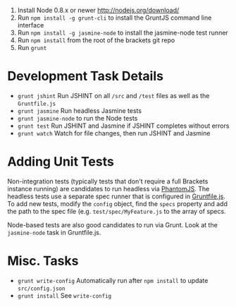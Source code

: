 1. Install Node 0.8.x or newer http://nodejs.org/download/
2. Run ``npm install -g grunt-cli`` to install the GruntJS command line interface
3. Run ``npm install -g jasmine-node`` to install the jasmine-node test runner
4. Run ``npm install`` from the root of the brackets git repo
5. Run ``grunt``

# Development Task Details

* ``grunt jshint`` Run JSHINT on all ``/src`` and ``/test`` files as well as the ``Gruntfile.js``
* ``grunt jasmine`` Run headless Jasmine tests
* ``grunt jasmine-node`` to run the Node tests
* ``grunt test`` Run JSHINT and Jasmine if JSHINT completes without errors
* ``grunt watch`` Watch for file changes, then run JSHINT and Jasmine

# Adding Unit Tests

Non-integration tests (typically tests that don't require a full Brackets instance running) are candidates to run headless via [PhantomJS](http://phantomjs.org). The headless tests use a separate spec runner that is configured in [Gruntfile.js](https://github.com/adobe/brackets/blob/master/Gruntfile.js). To add new tests, modify the ``config`` object, find the ``specs`` property and add the path to the spec file (e.g. ``test/spec/MyFeature.js`` to the array of specs.

Node-based tests are also good candidates to run via Grunt. Look at the `jasmine-node` task in Gruntfile.js.

# Misc. Tasks

* ``grunt write-config`` Automatically run after ``npm install`` to update ``src/config.json``
* ``grunt install`` See ``write-config``